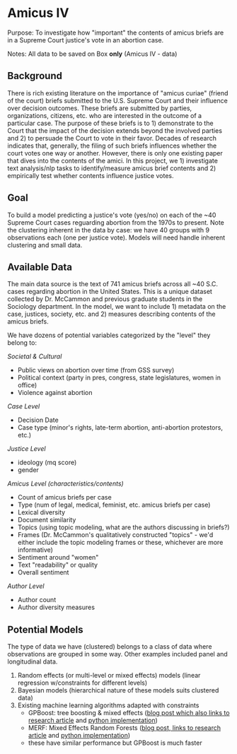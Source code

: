 # Amicus IV

Purpose: To investigate how "important" the contents of amicus briefs are in a Supreme Court justice's vote in an abortion case. 


Notes: All data to be saved on Box **only** (Amicus IV - data)

## Background

There is rich existing literature on the importance of "amicus curiae" (friend of the court) briefs submitted to the U.S. Supreme Court and their influence over decision outcomes. These briefs are submitted by parties, organizations, citizens, etc. who are interested in the outcome of a particular case. The purpose of these briefs is to 1) demonstrate to the Court that the impact of the decision extends beyond the involved parties and 2) to persuade the Court to vote in their favor. Decades of research indicates that, generally, the filing of such briefs influences whether the court votes one way or another. However, there is only one existing paper that dives into the contents of the amici. In this project, we 1) investigate text analysis/nlp tasks to identify/measure amicus brief contents and 2) empirically test whether contents influence justice votes. 

## Goal

To build a model predicting a justice's vote (yes/no) on each of the ~40 Supreme Court cases reguarding abortion from the 1970s to present. Note the clustering inherent in the data by case: we have 40 groups with 9 observations each (one per justice vote). Models will need handle inherent clustering and small data. 

## Available Data

The main data source is the text of 741 amicus briefs across all ~40 S.C. cases regarding abortion in the United States. This is a unique dataset collected by Dr. McCammon and previous graduate students in the Sociology department. In the model, we want to include 1) metadata on the case, justices, society, etc. and 2) measures describing contents of the amicus briefs.

We have dozens of potential variables categorized by the "level" they belong to:

*Societal & Cultural*

* Public views on abortion over time (from GSS survey)
* Political context (party in pres, congress, state legislatures, women in office)
* Violence against abortion 

*Case Level*

* Decision Date
* Case type (minor's rights, late-term abortion, anti-abortion protestors, etc.)

*Justice Level*

* ideology (mq score)
* gender

*Amicus Level (characteristics/contents)*

* Count of amicus briefs per case
* Type (num of legal, medical, feminist, etc. amicus briefs per case)
* Lexical diversity 
* Document similarity 
* Topics (using topic modeling, what are the authors discussing in briefs?)
* Frames (Dr. McCammon's qualitatively constructed "topics" - we'd either include the topic modeling frames or these, whichever are more informative)
* Sentiment around "women"
* Text "readability" or quality
* Overall sentiment 

*Author Level*

* Author count
* Author diversity measures


## Potential Models

The type of data we have (clustered) belongs to a class of data where observations are grouped in some way. Other examples included panel and longitudinal data. 

1. Random effects (or multi-level or mixed effects) models (linear regression w/constraints for different levels)
2. Bayesian models (hierarchical nature of these models suits clustered data)
3. Existing machine learning algorithms adapted with constraints 
    - GPBoost: tree boosting & mixed effects ([blog post which also links to research article](https://towardsdatascience.com/tree-boosted-mixed-effects-models-4df610b624cb) and [python implementation](https://github.com/fabsig/GPBoost))
    - MERF: Mixed Effects Random Forests ([blog post, links to research article](https://towardsdatascience.com/mixed-effects-random-forests-6ecbb85cb177) and [python implementation](https://pypi.org/project/merf/))
    - these have similar performance but GPBoost is much faster


